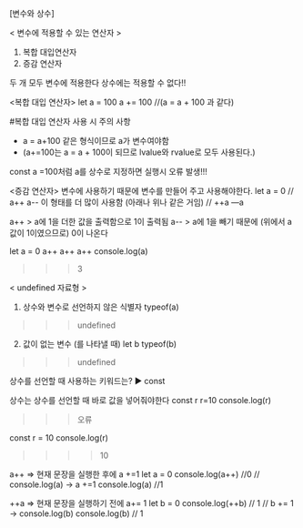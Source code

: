 [변수와 상수]

< 변수에 적용할 수 있는 연산자 >
1. 복합 대입연산자
2.  증감 연산자

두 개 모두 변수에 적용한다
상수에는 적용할 수 없다!!



<복합 대입 연산자>
let a = 100
a += 100   //(a = a + 100  과 같다)


#복합 대입 연산자 사용 시 주의 사항
- a = a+100 같은 형식이므로 a가 변수여야함
- (a+=100는 a = a + 100이 되므로 lvalue와 rvalue로 모두 사용된다.)

const a =100처럼 a를 상수로 지정하면 실행시 오류 발생!!!



<증감 연산자>
변수에 사용하기 때문에 변수를 만들어 주고 사용해야한다.
let a = 0
// a++ a--   이 형태를 더 많이 사용함 (아래나 위나 같은 거임)
// ++a —a

a++   > a에 1을 더한 값을 출력함으로 1이 출력됨
a--   > a에 1을 빼기 때문에 (위에서 a값이 1이였으므로) 0이 나온다

let a = 0
a++
a++
a++
console.log(a)
>>>3


< undefined 자료형 >
1. 상수와 변수로 선언하지 않은 식별자
   typeof(a)
>>>undefined

2. 값이 없는 변수 (를 나타낼 때)
let b
typeof(b)
>>>undefined



상수를 선언할 때 사용하는 키워드는?
▶ const

상수는 상수를 선언할 때 바로 값을 넣어줘야한다
const r
r=10
console.log(r)
>>> 오류

const r = 10
console.log(r)
>>>> 10



a++
=> 현재 문장을 실행한 후에 a +=1
let a = 0
console.log(a++)  //0 // console.log(a) -> a +=1
console.log(a)   //1  


++a
=> 현재 문장을 실행하기 전에 a+= 1
let b = 0
console.log(++b) // 1 // b += 1 -> console.log(b) 
console.log(b)   // 1



